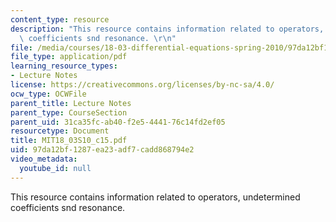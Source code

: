 ```yaml
---
content_type: resource
description: "This resource contains information related to operators, undetermined\
  \ coefficients snd resonance. \r\n"
file: /media/courses/18-03-differential-equations-spring-2010/97da12bf1287ea23adf7cadd868794e2_MIT18_03S10_c15.pdf
file_type: application/pdf
learning_resource_types:
- Lecture Notes
license: https://creativecommons.org/licenses/by-nc-sa/4.0/
ocw_type: OCWFile
parent_title: Lecture Notes
parent_type: CourseSection
parent_uid: 31ca35fc-ab40-f2e5-4441-76c14fd2ef05
resourcetype: Document
title: MIT18_03S10_c15.pdf
uid: 97da12bf-1287-ea23-adf7-cadd868794e2
video_metadata:
  youtube_id: null
---
```

This resource contains information related to operators, undetermined coefficients snd resonance. 
